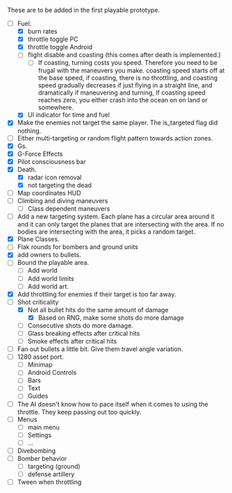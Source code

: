 These are to be added in the first playable prototype.
- [ ] Fuel.
	- [x] burn rates
	- [x] throttle toggle PC
	- [x] throttle toggle Android
	- [ ] flight disable and coasting (this comes after death is implemented.)
		- [ ] If coasting, turning costs you speed. Therefore you need to be frugal with the maneuvers you make. coasting speed starts off at the base speed, if coasting, there is no throttling, and coasting speed gradually decreases if just flying in a straight line, and dramatically if maneuvering and turning, If coasting speed reaches zero, you either crash into the ocean on on land or somewhere. 
	- [x] UI indicator for time and fuel
- [x] Make the enemies not target the same player. The is_targeted flag did nothing.
- [ ] Either multi-targeting or random flight pattern towards action zones.
- [x] Gs.
- [x] G-Force Effects
- [x] Pilot consciousness bar
- [x] Death.
	- [x] radar icon removal
	- [x] not targeting the dead
- [ ] Map coordinates HUD
- [ ] Climbing and diving maneuvers
	- [ ] Class dependent maneuvers
- [ ] Add a new targeting system. Each plane has a circular area around it and it can only target the planes that are intersecting with the area. If no bodies are intersecting with the area, it picks a random target.
- [x] Plane Classes.
- [ ] Flak rounds for bombers and ground units
- [x] add owners to bullets.
- [ ] Bound the playable area.
	- [ ] Add world
	- [ ] Add world limits
	- [ ] Add world art.
- [x] Add throttling for enemies if their target is too far away.
- [ ] Shot criticality
	- [x] Not all bullet hits do the same amount of damage
		- [x] Based on RNG, make some shots do more damage
	- [ ] Consecutive shots do more damage.
	- [ ] Glass breaking effects after critical hits
	- [ ] Smoke effects after critical hits
- [ ] Fan out bullets a little bit. Give them travel angle variation.
- [ ] 1280 asset port.
	- [ ] Minimap
	- [ ] Android Controls
	- [ ] Bars
	- [ ] Text
	- [ ] Guides
- [ ] The AI doesn't know how to pace itself when it comes to using the throttle. They keep passing out too quickly.
- [ ] Menus
	- [ ] main menu
	- [ ] Settings
	- [ ] ...
- [ ] Divebombing
- [ ] Bomber behavior
	- [ ] targeting (ground)
	- [ ] defense artillery
- [ ] Tween when throttling